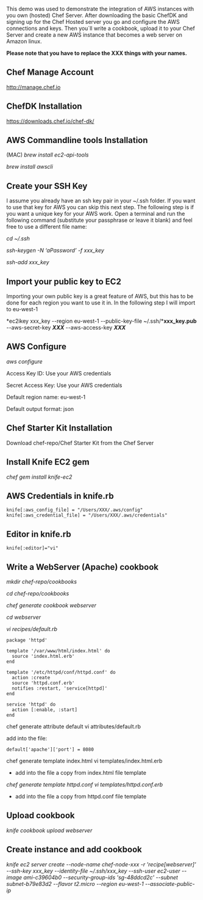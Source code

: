 This demo was used to demonstrate the integration of AWS instances with you own (hosted) Chef Server.
After downloading the basic ChefDK and signing up for the Chef Hosted server you go and configure the
AWS connections and keys. Then you´ll write a cookbook, upload it to your Chef Server and create a
new AWS instance that becomes a web server on Amazon linux.

**Please note that you have to replace the XXX things with your names.**

## Chef Manage Account

http://manage.chef.io

## ChefDK Installation

https://downloads.chef.io/chef-dk/

## AWS Commandline tools Installation

(MAC)
*brew install ec2-api-tools*

*brew install awscli*

## Create your SSH Key
I assume you already have an ssh key pair in your ~/.ssh folder. If you want to
use that key for AWS you can skip this next step. The following step is if you
want a unique key for your AWS work. Open a terminal and run the following
command (substitute your passphrase or leave it blank) and feel free to use a
different file name:

*cd ~/.ssh*

*ssh-keygen -N ‘aPassword’ -f xxx_key*

*ssh-add xxx_key*

## Import your public key to EC2
Importing your own public key is a great feature of AWS, but this has to be
done for each region you want to use it in. In the following step I will import
to eu-west-1

*ec2ikey xxx_key --region eu-west-1 --public-key-file ~/.ssh/***xxx_key.pub** --aws-secret-key ***XXX*** --aws-access-key ***XXX***

## AWS Configure

*aws configure*

Access Key ID:
Use your AWS credentials

Secret Access Key:
Use your AWS credentials

Default region name:
eu-west-1

Default output format:
json

## Chef Starter Kit Installation

Download chef-repo/Chef Starter Kit from the Chef Server

## Install Knife EC2 gem

*chef gem install knife-ec2*

## AWS Credentials in knife.rb
```
knife[:aws_config_file] = "/Users/XXX/.aws/config"
knife[:aws_credential_file] = "/Users/XXX/.aws/credentials"
```
## Editor in knife.rb
```
knife[:editor]="vi"
```
## Write a WebServer (Apache) cookbook

*mkdir chef-repo/cookbooks*

*cd chef-repo/cookbooks*

*chef generate cookbook webserver*

*cd webserver*

*vi recipes/default.rb*

```
package 'httpd'

template '/var/www/html/index.html' do
  source 'index.html.erb'
end

template '/etc/httpd/conf/httpd.conf' do
  action :create
  source 'httpd.conf.erb'
  notifies :restart, 'service[httpd]'
end

service 'httpd' do
  action [:enable, :start]
end
```
chef generate attribute default
vi attributes/default.rb

add into the file:
```
default['apache']['port'] = 8080
```
chef generate template index.html
vi templates/index.html.erb

* add into the file a copy from index.html file template

*chef generate template httpd.conf*
*vi templates/httpd.conf.erb*

* add into the file a copy from httpd.conf file template

## Upload cookbook

*knife cookbook upload webserver*

## Create instance and add cookbook

*knife ec2 server create --node-name chef-node-xxx -r 'recipe[webserver]' --ssh-key xxx_key --identity-file ~/.ssh/xxx_key --ssh-user ec2-user --image ami-c39604b0 --security-group-ids 'sg-48ddcd2c' --subnet subnet-b79e83d2 --flavor t2.micro --region eu-west-1 --associate-public-ip*
